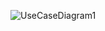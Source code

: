 ![UseCaseDiagram1](https://github.com/user-attachments/assets/fcd49ab6-2991-4241-9a70-6fae60a0598c)
